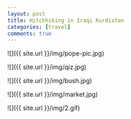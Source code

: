```yaml
---
layout: post
title: Hitchhiking in Iraqi Kurdistan
categories: [travel]
comments: true
---
```



![]({{ site.url }}/img/pope-pic.jpg)

<!--more-->

![]({{ site.url }}/img/qiz.jpg)

![]({{ site.url }}/img/bush.jpg)

![]({{ site.url }}/img/market.jpg)

![]({{ site.url }}/img/2.gif)


